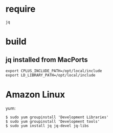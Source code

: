 

# require

`jq`

# build

## jq installed from MacPorts

```
export CPLUS_INCLUDE_PATH=/opt/local/include
export LD_LIBRARY_PATH=/opt/local/include
```

# Amazon Linux

yum:
```
$ sudo yum groupinstall 'Development Libraries'
$ sudo yum groupinstall 'Development tools'
$ sudo yum install jq jq-devel jq-libs
```

